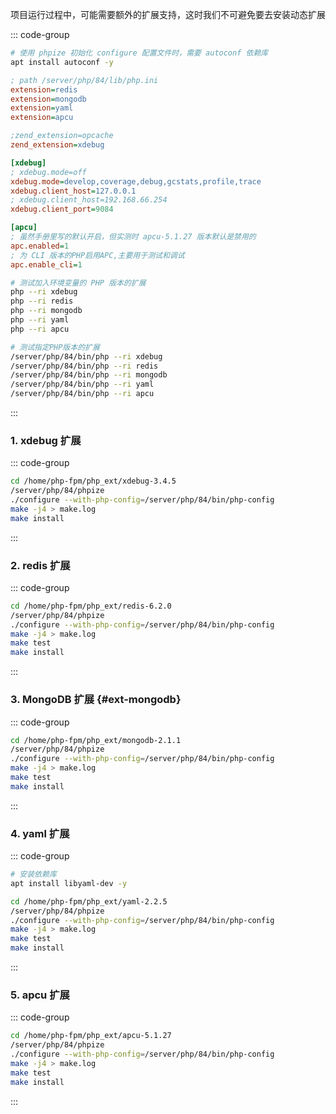 项目运行过程中，可能需要额外的扩展支持，这时我们不可避免要去安装动态扩展

::: code-group

```bash [依赖库]
# 使用 phpize 初始化 configure 配置文件时，需要 autoconf 依赖库
apt install autoconf -y
```

```ini [84配置扩展]
; path /server/php/84/lib/php.ini
extension=redis
extension=mongodb
extension=yaml
extension=apcu

;zend_extension=opcache
zend_extension=xdebug

[xdebug]
; xdebug.mode=off
xdebug.mode=develop,coverage,debug,gcstats,profile,trace
xdebug.client_host=127.0.0.1
; xdebug.client_host=192.168.66.254
xdebug.client_port=9084

[apcu]
; 虽然手册里写的默认开启，但实测时 apcu-5.1.27 版本默认是禁用的
apc.enabled=1
; 为 CLI 版本的PHP启用APC,主要用于测试和调试
apc.enable_cli=1
```

```bash [测试扩展]
# 测试加入环境变量的 PHP 版本的扩展
php --ri xdebug
php --ri redis
php --ri mongodb
php --ri yaml
php --ri apcu

# 测试指定PHP版本的扩展
/server/php/84/bin/php --ri xdebug
/server/php/84/bin/php --ri redis
/server/php/84/bin/php --ri mongodb
/server/php/84/bin/php --ri yaml
/server/php/84/bin/php --ri apcu
```

:::

### 1. xdebug 扩展

::: code-group

```bash [84编译]
cd /home/php-fpm/php_ext/xdebug-3.4.5
/server/php/84/phpize
./configure --with-php-config=/server/php/84/bin/php-config
make -j4 > make.log
make install
```

:::

### 2. redis 扩展

::: code-group

```bash [84]
cd /home/php-fpm/php_ext/redis-6.2.0
/server/php/84/phpize
./configure --with-php-config=/server/php/84/bin/php-config
make -j4 > make.log
make test
make install
```

:::

### 3. MongoDB 扩展 {#ext-mongodb}

::: code-group

```bash [84]
cd /home/php-fpm/php_ext/mongodb-2.1.1
/server/php/84/phpize
./configure --with-php-config=/server/php/84/bin/php-config
make -j4 > make.log
make test
make install
```

:::

### 4. yaml 扩展

::: code-group

```bash [84]
# 安装依赖库
apt install libyaml-dev -y

cd /home/php-fpm/php_ext/yaml-2.2.5
/server/php/84/phpize
./configure --with-php-config=/server/php/84/bin/php-config
make -j4 > make.log
make test
make install
```

:::

### 5. apcu 扩展

::: code-group

```bash [84]
cd /home/php-fpm/php_ext/apcu-5.1.27
/server/php/84/phpize
./configure --with-php-config=/server/php/84/bin/php-config
make -j4 > make.log
make test
make install
```

:::
